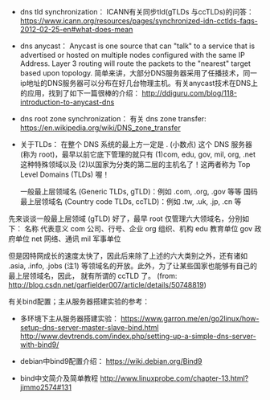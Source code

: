 

* dns tld synchronization：
ICANN有关同步tld(gTLDs 与ccTLDs)的问答：
https://www.icann.org/resources/pages/synchronized-idn-cctlds-faqs-2012-02-25-en#what-does-mean

* dns anycast：
Anycast is one source that can "talk" to a service that is advertised or hosted on multiple nodes configured with the same IP Address.  Layer 3 routing will route the packets to the "nearest" target based upon topology.
简单来讲，大部分DNS服务器采用了任播技术，同一ip地址的DNS服务器可以分布在好几台物理主机。有关anycast技术在DNS上的应用，找到了如下一篇很棒的介绍：
http://ddiguru.com/blog/118-introduction-to-anycast-dns

* dns root zone synchronization：
 有关 dns zone transfer:  https://en.wikipedia.org/wiki/DNS_zone_transfer

* 关于TLDs：
在整个 DNS 系统的最上方一定是 . (小数点) 这个 DNS 服务器 (称为 root)，最早以前它底下管理的就只有 (1)com, edu, gov, mil, org, .net 这种特殊领域以及 (2)以国家为分类的第二层的主机名了！这两者称为 Top Level Domains (TLDs) 喔！

    一般最上层领域名 (Generic TLDs, gTLD)：例如 .com, .org, .gov 等等
    国码最上层领域名 (Country code TLDs, ccTLD)：例如 .tw, .uk, .jp, .cn 等

先来谈谈一般最上层领域 (gTLD) 好了，最早 root 仅管理六大领域名，分别如下：
名称 	代表意义
com 	公司、行号、企业
org 	组织、机构
edu 	教育单位
gov 	政府单位
net 	网络、通讯
mil 	军事单位

但是因特网成长的速度太快了，因此后来除了上述的六大类别之外，还有诸如 .asia, .info, .jobs (注1) 等领域名的开放。此外，为了让某些国家也能够有自己的最上层领域名，因此， 就有所谓的 ccTLD 了。
(from: http://blog.csdn.net/garfielder007/article/details/50748819)


有关bind配置；主从服务器搭建实验的参考：

* 多环境下主从服务器搭建实验：
https://www.garron.me/en/go2linux/how-setup-dns-server-master-slave-bind.html
http://www.devtrends.com/index.php/setting-up-a-simple-dns-server-with-bind9/

* debian中bind9配置介绍：
https://wiki.debian.org/Bind9

* bind中文简介及简单教程
http://www.linuxprobe.com/chapter-13.html?jimmo2574#131
